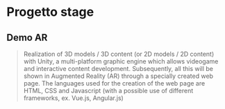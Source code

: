 # Progetto stage
## Demo AR
> Realization of 3D models / 3D content (or 2D models / 2D content) with Unity, a multi-platform graphic engine which allows videogame and interactive content development. Subsequently, all this will be shown in Augmented Reality (AR) through a specially created web page. The languages used for the creation of the web page are HTML, CSS and Javascript (with a possible use of different frameworks, ex. Vue.js, Angular.js)
